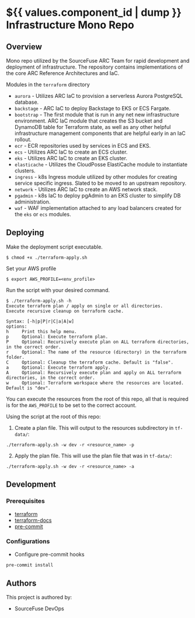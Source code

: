 # ${{ values.component_id | dump }} Infrastructure Mono Repo

## Overview

Mono repo utilized by the SourceFuse ARC Team for rapid development and deployment of infrastructure. The repository contains implementations of the core ARC Reference Architectures and IaC.

Modules in the `terraform` directory

* `aurora` - Utilizes ARC IaC to provision a serverless Aurora PostgreSQL database.
* `backstage` - ARC IaC to deploy Backstage to EKS or ECS Fargate.
* `bootstrap` - The first module that is run in any net new infrastructure environment. ARC IaC module that creates the S3 bucket and DynamoDB table for Terraform state, as well as any other helpful infrastructure management components that are helpful early in an IaC rollout.
* `ecr` - ECR repositories used by services in ECS and EKS.
* `ecs` - Utilizes ARC IaC to create an ECS cluster.
* `eks` - Utilizes ARC IaC to create an EKS cluster.
* `elasticache` - Utilizes the CloudPosse ElastiCache module to instantiate clusters.
* `ingress` - k8s Ingress module utilized by other modules for creating service specific ingress. Slated to be moved to an upstream repository.
* `network` - Utilizes ARC IaC to create an AWS network stack.
* `pgadmin` - k8s IaC to deploy pgAdmin to an EKS cluster to simplify DB administration.
* `waf` - WAF implementation attached to any load balancers created for the `eks` or `ecs` modules.

## Deploying

Make the deployment script executable.

```
$ chmod +x ./terraform-apply.sh
```

Set your AWS profile

```
$ export AWS_PROFILE=<env_profile>
```

Run the script with your desired command.

```
$ ./terraform-apply.sh -h
Execute terraform plan / apply on single or all directories.
Execute recursive cleanup on terraform cache.

Syntax: [-h|p|P|r|C|a|A|w]
options:
h     Print this help menu.
p     Optional: Execute terraform plan.
P     Optional: Recursively execute plan on ALL terraform directories, in the correct order.
r     Optional: The name of the resource (directory) in the terraform folder.
C     Optional: Cleanup the terraform cache. Default is "false".
a     Optional: Execute terraform apply.
A     Optional: Recursively execute plan and apply on ALL terraform directories, in the correct order.
w     Optional: Terraform workspace where the resources are located. Default is "dev".

```

You can execute the resources from the root of this repo, all that is required is for the `AWS_PROFILE` to be set to the correct account.  

Using the script at the root of this repo:  
1. Create a plan file. This will output to the resources subdirectory in `tf-data/`:  
  ```
  ./terraform-apply.sh -w dev -r <resource_name> -p
  ```
2. Apply the plan file. This will use the plan file that was in `tf-data/`:  
  ```
  ./terraform-apply.sh -w dev -r <resource_name> -a
  ```

## Development

### Prerequisites

- [terraform](https://learn.hashicorp.com/terraform/getting-started/install#installing-terraform)
- [terraform-docs](https://github.com/segmentio/terraform-docs)
- [pre-commit](https://pre-commit.com/#install)

### Configurations

- Configure pre-commit hooks
```sh
pre-commit install
```

## Authors

This project is authored by:  

* SourceFuse DevOps
